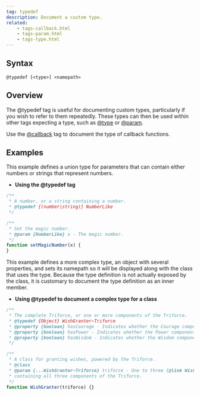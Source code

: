 ```yaml
---
tag: typedef
description: Document a custom type.
related:
    - tags-callback.html
    - tags-param.html
    - tags-type.html
---
```


## Syntax

`@typedef [<type>] <namepath>`


## Overview

The @typedef tag is useful for documenting custom types, particularly if you wish to refer to them
repeatedly. These types can then be used within other tags expecting a type, such as
[@type][type-tag] or [@param][param-tag].

Use the [@callback][callback-tag] tag to document the type of callback functions.

[callback-tag]: tags-callback.html
[param-tag]: tags-param.html
[type-tag]: tags-type.html


## Examples

This example defines a union type for parameters that can contain either numbers or strings that
represent numbers.

* **Using the @typedef tag**

```js
/**
 * A number, or a string containing a number.
 * @typedef {(number|string)} NumberLike
 */

/**
 * Set the magic number.
 * @param {NumberLike} x - The magic number.
 */
function setMagicNumber(x) {
}
```


This example defines a more complex type, an object with several properties, and sets its
namepath so it will be displayed along with the class that uses the type. Because the type
definition is not actually exposed by the class, it is customary to document the type definition as
an inner member.

* **Using @typedef to document a complex type for a class**

```js
/**
 * The complete Triforce, or one or more components of the Triforce.
 * @typedef {Object} WishGranter~Triforce
 * @property {boolean} hasCourage - Indicates whether the Courage component is present.
 * @property {boolean} hasPower - Indicates whether the Power component is present.
 * @property {boolean} hasWisdom - Indicates whether the Wisdom component is present.
 */

/**
 * A class for granting wishes, powered by the Triforce.
 * @class
 * @param {...WishGranter~Triforce} triforce - One to three {@link WishGranter~Triforce} objects
 * containing all three components of the Triforce.
 */
function WishGranter(triforce) {}
```

